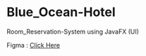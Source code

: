 # Blue_Ocean-Hotel
Room_Reservation-System using JavaFX (UI)

Figma : [Click Here](https://www.figma.com/file/TSVUJgVGMm6PEqoX6NTKVA/Room-Reservation-System?node-id=0%3A1)
